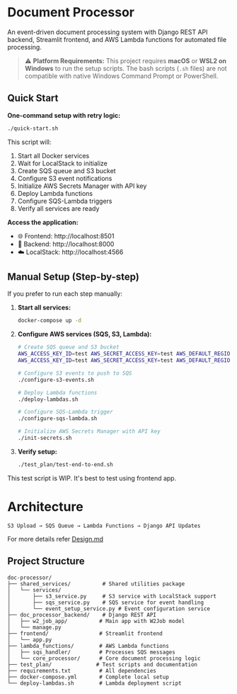 # Document Processor

An event-driven document processing system with Django REST API backend, Streamlit frontend, and AWS Lambda functions for automated file processing.

> ⚠️ **Platform Requirements:** This project requires **macOS** or **WSL2 on Windows** to run the setup scripts. The bash scripts (`.sh` files) are not compatible with native Windows Command Prompt or PowerShell.

## Quick Start

**One-command setup with retry logic:**
```bash
./quick-start.sh
```

This script will:
1. Start all Docker services
2. Wait for LocalStack to initialize
3. Create SQS queue and S3 bucket
4. Configure S3 event notifications
5. Initialize AWS Secrets Manager with API key
6. Deploy Lambda functions
7. Configure SQS-Lambda triggers
8. Verify all services are ready

**Access the application:**
- 🌐 Frontend: http://localhost:8501
- 🔧 Backend: http://localhost:8000
- ☁️ LocalStack: http://localhost:4566

## Manual Setup (Step-by-step)

If you prefer to run each step manually:

1. **Start all services:**
   ```bash
   docker-compose up -d
   ```

2. **Configure AWS services (SQS, S3, Lambda):**
   ```bash
   # Create SQS queue and S3 bucket
   AWS_ACCESS_KEY_ID=test AWS_SECRET_ACCESS_KEY=test AWS_DEFAULT_REGION=us-east-1 aws --endpoint-url=http://localhost:4566 sqs create-queue --queue-name w2-file-events-queue
   AWS_ACCESS_KEY_ID=test AWS_SECRET_ACCESS_KEY=test AWS_DEFAULT_REGION=us-east-1 aws --endpoint-url=http://localhost:4566 s3 mb s3://w2-bucket
   
   # Configure S3 events to push to SQS
   ./configure-s3-events.sh
   
   # Deploy Lambda functions
   ./deploy-lambdas.sh
   
   # Configure SQS-Lambda trigger
   ./configure-sqs-lambda.sh

   # Initialize AWS Secrets Manager with API key
   ./init-secrets.sh
   ```

3. **Verify setup:**
   ```bash
   ./test_plan/test-end-to-end.sh
   ```
This test script is WIP. It's best to test using frontend app. 


# Architecture

```
S3 Upload → SQS Queue → Lambda Functions → Django API Updates
```
For more details refer [Design.md](Design.md)
## Project Structure

```
doc-processor/
├── shared_services/          # Shared utilities package
│   └── services/
│       ├── s3_service.py     # S3 service with LocalStack support
│       ├── sqs_service.py    # SQS service for event handling
│       └── event_setup_service.py # Event configuration service
├── doc_processor_backend/    # Django REST API
│   ├── w2_job_app/          # Main app with W2Job model
│   └── manage.py
├── frontend/                # Streamlit frontend
│   └── app.py
├── lambda_functions/        # AWS Lambda functions
│   ├── sqs_handler/         # Processes SQS messages
│   └── core_processor/      # Core document processing logic
├── test_plan/              # Test scripts and documentation
├── requirements.txt         # All dependencies
├── docker-compose.yml       # Complete local setup
└── deploy-lambdas.sh        # Lambda deployment script
```

